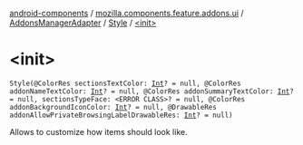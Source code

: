 [android-components](../../../index.md) / [mozilla.components.feature.addons.ui](../../index.md) / [AddonsManagerAdapter](../index.md) / [Style](index.md) / [&lt;init&gt;](./-init-.md)

# &lt;init&gt;

`Style(@ColorRes sectionsTextColor: `[`Int`](https://kotlinlang.org/api/latest/jvm/stdlib/kotlin/-int/index.html)`? = null, @ColorRes addonNameTextColor: `[`Int`](https://kotlinlang.org/api/latest/jvm/stdlib/kotlin/-int/index.html)`? = null, @ColorRes addonSummaryTextColor: `[`Int`](https://kotlinlang.org/api/latest/jvm/stdlib/kotlin/-int/index.html)`? = null, sectionsTypeFace: <ERROR CLASS>? = null, @ColorRes addonBackgroundIconColor: `[`Int`](https://kotlinlang.org/api/latest/jvm/stdlib/kotlin/-int/index.html)`? = null, @DrawableRes addonAllowPrivateBrowsingLabelDrawableRes: `[`Int`](https://kotlinlang.org/api/latest/jvm/stdlib/kotlin/-int/index.html)`? = null)`

Allows to customize how items should look like.

